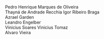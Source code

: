 Pedro Henrique Marques de Oliveira  
Thayná de Andrade Recchia 
Igor Ribeiro Braga    
Azrael Garden  
Leandro Engelber  
Vinicius Soares
Vinicius Tomaz  
Alvaro Vieira
